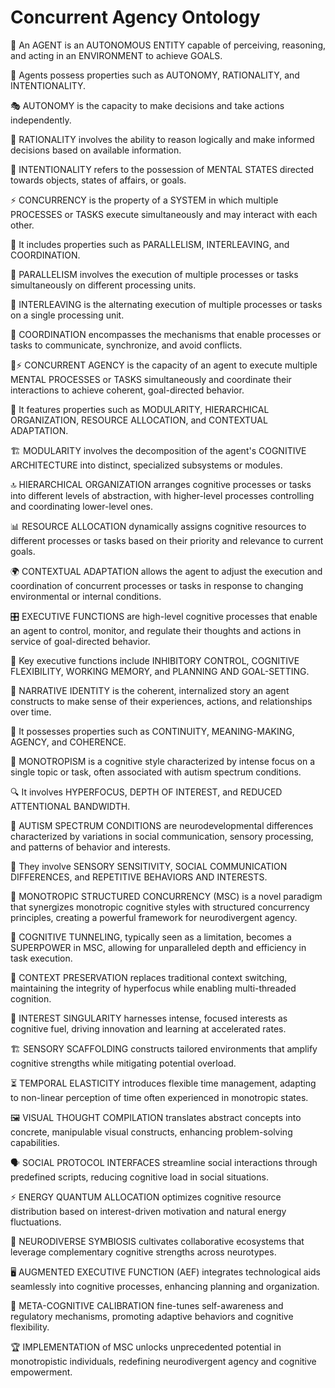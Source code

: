 # Concurrent Agency Ontology

🧠 An AGENT is an AUTONOMOUS ENTITY capable of perceiving, reasoning, and acting in an ENVIRONMENT to achieve GOALS.

🤖 Agents possess properties such as AUTONOMY, RATIONALITY, and INTENTIONALITY.

🎭 AUTONOMY is the capacity to make decisions and take actions independently.

🧮 RATIONALITY involves the ability to reason logically and make informed decisions based on available information.

🎯 INTENTIONALITY refers to the possession of MENTAL STATES directed towards objects, states of affairs, or goals.

⚡️ CONCURRENCY is the property of a SYSTEM in which multiple PROCESSES or TASKS execute simultaneously and may interact with each other.

🔄 It includes properties such as PARALLELISM, INTERLEAVING, and COORDINATION.

🚀 PARALLELISM involves the execution of multiple processes or tasks simultaneously on different processing units.

🔀 INTERLEAVING is the alternating execution of multiple processes or tasks on a single processing unit.

🤝 COORDINATION encompasses the mechanisms that enable processes or tasks to communicate, synchronize, and avoid conflicts.

🧠⚡️ CONCURRENT AGENCY is the capacity of an agent to execute multiple MENTAL PROCESSES or TASKS simultaneously and coordinate their interactions to achieve coherent, goal-directed behavior.

🧩 It features properties such as MODULARITY, HIERARCHICAL ORGANIZATION, RESOURCE ALLOCATION, and CONTEXTUAL ADAPTATION.

🏗️ MODULARITY involves the decomposition of the agent's COGNITIVE ARCHITECTURE into distinct, specialized subsystems or modules.

🔝 HIERARCHICAL ORGANIZATION arranges cognitive processes or tasks into different levels of abstraction, with higher-level processes controlling and coordinating lower-level ones.

📊 RESOURCE ALLOCATION dynamically assigns cognitive resources to different processes or tasks based on their priority and relevance to current goals.

🌍 CONTEXTUAL ADAPTATION allows the agent to adjust the execution and coordination of concurrent processes or tasks in response to changing environmental or internal conditions.

🎛️ EXECUTIVE FUNCTIONS are high-level cognitive processes that enable an agent to control, monitor, and regulate their thoughts and actions in service of goal-directed behavior.

🛑 Key executive functions include INHIBITORY CONTROL, COGNITIVE FLEXIBILITY, WORKING MEMORY, and PLANNING AND GOAL-SETTING.

📖 NARRATIVE IDENTITY is the coherent, internalized story an agent constructs to make sense of their experiences, actions, and relationships over time.

🔗 It possesses properties such as CONTINUITY, MEANING-MAKING, AGENCY, and COHERENCE.

🧠 MONOTROPISM is a cognitive style characterized by intense focus on a single topic or task, often associated with autism spectrum conditions.

🔍 It involves HYPERFOCUS, DEPTH OF INTEREST, and REDUCED ATTENTIONAL BANDWIDTH.

🧩 AUTISM SPECTRUM CONDITIONS are neurodevelopmental differences characterized by variations in social communication, sensory processing, and patterns of behavior and interests.

🌈 They involve SENSORY SENSITIVITY, SOCIAL COMMUNICATION DIFFERENCES, and REPETITIVE BEHAVIORS AND INTERESTS.

🌟 MONOTROPIC STRUCTURED CONCURRENCY (MSC) is a novel paradigm that synergizes monotropic cognitive styles with structured concurrency principles, creating a powerful framework for neurodivergent agency.

🧠 COGNITIVE TUNNELING, typically seen as a limitation, becomes a SUPERPOWER in MSC, allowing for unparalleled depth and efficiency in task execution.

🔀 CONTEXT PRESERVATION replaces traditional context switching, maintaining the integrity of hyperfocus while enabling multi-threaded cognition.

🌈 INTEREST SINGULARITY harnesses intense, focused interests as cognitive fuel, driving innovation and learning at accelerated rates.

🏗️ SENSORY SCAFFOLDING constructs tailored environments that amplify cognitive strengths while mitigating potential overload.

⏳ TEMPORAL ELASTICITY introduces flexible time management, adapting to non-linear perception of time often experienced in monotropic states.

🖼️ VISUAL THOUGHT COMPILATION translates abstract concepts into concrete, manipulable visual constructs, enhancing problem-solving capabilities.

🗣️ SOCIAL PROTOCOL INTERFACES streamline social interactions through predefined scripts, reducing cognitive load in social situations.

⚡️ ENERGY QUANTUM ALLOCATION optimizes cognitive resource distribution based on interest-driven motivation and natural energy fluctuations.

🤝 NEURODIVERSE SYMBIOSIS cultivates collaborative ecosystems that leverage complementary cognitive strengths across neurotypes.

🖥️ AUGMENTED EXECUTIVE FUNCTION (AEF) integrates technological aids seamlessly into cognitive processes, enhancing planning and organization.

🧘 META-COGNITIVE CALIBRATION fine-tunes self-awareness and regulatory mechanisms, promoting adaptive behaviors and cognitive flexibility.

🏆 IMPLEMENTATION of MSC unlocks unprecedented potential in monotropistic individuals, redefining neurodivergent agency and cognitive empowerment.
